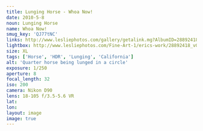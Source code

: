 ```yaml
---
title: Lunging Horse - Whoa Now!
date: 2010-5-8
noun: Lunging Horse
name: Whoa Now!
smug_key: 'QJ77tNC'
links: http://www.lesliephotos.com/gallery/getalink.mg?AlbumID=28892418&AlbumKey=vGKDCF&ImageID=2454838331&ImageKey=QJ77tNC&how=forum&Page=1
lightbox: http://www.lesliephotos.com/Fine-Art-1/erics-work/28892418_vGKDCF#!i=2454838331&k=QJ77tNC&lb=1&s=A
size: XL
tags: ['Horse', 'HDR', 'Lunging', 'California']
alt: 'Quarter horse being lunged in a circle'
exposure: 1/250
aperture: 8
focal_length: 32
iso: 200
camera: Nikon D90
lens: 18-105 f/3.5-5.6 VR
lat: 
lon: 
layout: image
image: true
---
```

